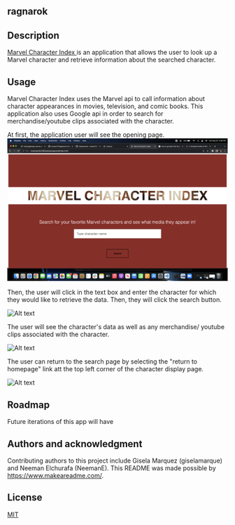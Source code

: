 ## ragnarok

## Description
<a href="https://emsaw721.github.io/take-a-jacket/"> Marvel Character Index </a> is an application that allows the user to look up a Marvel character and retrieve information about the searched character.  

## Usage
Marvel Character Index uses the Marvel api to call information about character appearances in movies, television, and comic books. This application also uses Google api in order to search for merchandise/youtube clips associated with the character. 

At first, the application user will see the opening page. 
![Alt text](./assets/images/opening.png)

Then, the user will click in the text box and enter the character for which they would like to retrieve the data. Then, they will click the search button. 

![Alt text](./assets/images/city-enter.png)

The user will see the character's data as well as any merchandise/ youtube clips associated with the character.  

![Alt text](./assets/images/city-past-save.png)

The user can return to the search page by selecting the "return to homepage" link att the top left corner of the character display page. 

![Alt text](./assets/images/city-retrieve-save.png)

## Roadmap

Future iterations of this app will have 


## Authors and acknowledgment
Contributing authors to this project include Gisela Marquez (giselamarque) and Neeman Elchurafa (NeemanE). 
This README was made possible by https://www.makeareadme.com/. 

## License
[MIT](https://choosealicense.com/licenses/mit/)


